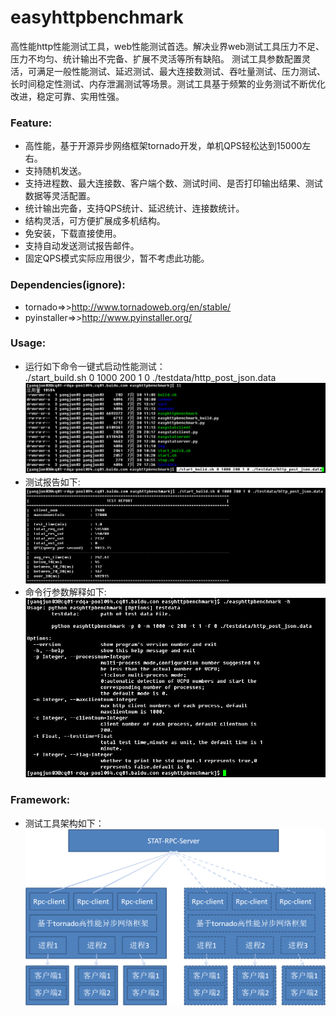 easyhttpbenchmark
=================

高性能http性能测试工具，web性能测试首选。解决业界web测试工具压力不足、压力不均匀、统计输出不完备、扩展不灵活等所有缺陷。 测试工具参数配置灵活，可满足一般性能测试、延迟测试、最大连接数测试、吞吐量测试、压力测试、长时间稳定性测试、内存泄漏测试等场景。测试工具基于频繁的业务测试不断优化改进，稳定可靠、实用性强。   

### Feature:
* 高性能，基于开源异步网络框架tornado开发，单机QPS轻松达到15000左右。  
* 支持随机发送。
* 支持进程数、最大连接数、客户端个数、测试时间、是否打印输出结果、测试数据等灵活配置。     
* 统计输出完备，支持QPS统计、延迟统计、连接数统计。    
* 结构灵活，可方便扩展成多机结构。  
* 免安装，下载直接使用。     
* 支持自动发送测试报告邮件。      
* 固定QPS模式实际应用很少，暂不考虑此功能。      
 
### Dependencies(ignore):    
* tornado=>>http://www.tornadoweb.org/en/stable/     
* pyinstaller=>>http://www.pyinstaller.org/     

### Usage:
* 运行如下命令一键式启动性能测试：    
./start_build.sh 0 1000 200 1 0 ./testdata/http_post_json.data
![image](screenshot/001.jpg)     
* 测试报告如下:    
![image](screenshot/report.jpg)
* 命令行参数解释如下:    
![image](screenshot/002.jpg)

### Framework:    
* 测试工具架构如下：    
![image](screenshot/frame.png)     

